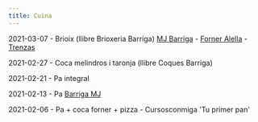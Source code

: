 ```yaml
---
title: Cuina
---
```


2021-03-07 - Brioix (llibre Brioxeria Barriga) [MJ Barriga](https://www.youtube.com/watch?v=Lbu_8snhIUY) - [Forner Alella](https://www.youtube.com/watch?v=xe6w5UGpUQQ) - [Trenzas](https://www.youtube.com/watch?v=0ypcZG7Qkq0)

2021-02-27 - Coca melindros i taronja (llibre Coques Barriga)

2021-02-21 - Pa integral

2021-02-13 - Pa [Barriga MJ](https://www.youtube.com/watch?v=xv8xuX__Gn4)

2021-02-06 - Pa + coca forner + pizza - Cursosconmiga 'Tu primer pan'
